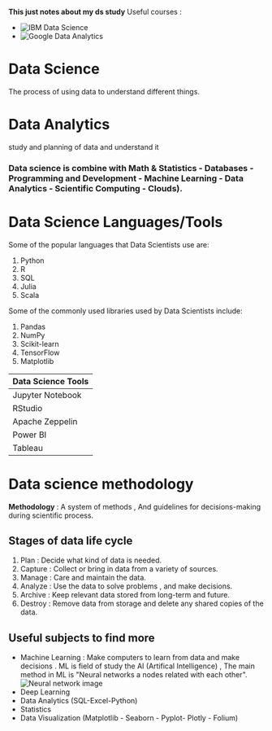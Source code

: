 **This just notes about my ds study**
Useful courses :
- ![IBM Data Science](https://www.coursera.org/professional-certificates/ibm-data-science)
- ![Google Data Analytics](https://www.coursera.org/professional-certificates/google-data-analytics)

# Data Science
The process of using data to understand different things.
# Data Analytics
study and planning of data and understand it

### Data science is combine with Math & Statistics - Databases - Programming and Development - Machine Learning - Data Analytics - Scientific Computing - Clouds).

# Data Science Languages/Tools
Some of the popular languages that Data Scientists use are:
1. Python
2. R
3. SQL
4. Julia
5. Scala

Some of the commonly used libraries used by Data Scientists include:
1. Pandas
2. NumPy
3. Scikit-learn
4. TensorFlow
5. Matplotlib

   
| Data Science Tools |
|--------------------|
| Jupyter Notebook  |
| RStudio          |
| Apache Zeppelin  |
| Power BI  |
| Tableau  |

# Data science methodology
**Methodology** : A system of methods , And guidelines for decisions-making during scientific process.

## Stages of data life cycle
1. Plan : Decide what kind of data is needed.
2. Capture : Collect or bring in data from a variety of sources.
3. Manage : Care and maintain the data.
4. Analyze : Use the data to solve problems , and make decisions.
5. Archive : Keep relevant data stored from long-term and future.
6. Destroy : Remove data from storage and delete any shared copies of the data.

## Useful subjects to find more
- Machine Learning : Make computers to learn from data and make decisions . ML is field of study the AI (Artifical Intelligence) , The main method in ML is "Neural networks a nodes related with each other".
![Neural network image](https://media.geeksforgeeks.org/wp-content/cdn-uploads/20230602113310/Neural-Networks-Architecture.png)
- Deep Learning
- Data Analytics (SQL-Excel-Python)
- Statistics
- Data Visualization (Matplotlib - Seaborn - Pyplot- Plotly - Folium)



